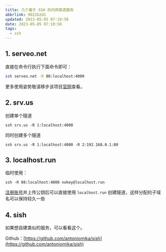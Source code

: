 ```yaml
---
title: 几个基于 SSH 的内网穿透服务
abbrlink: 9821b2d1
updated: 2023-05-05 07:19:58
date: 2023-05-05 07:19:58
tags:
  - ssh
---
```


## 1. serveo.net

直接在命令行执行下面命令即可：

```bash
ssh serveo.net -R 80:localhost:4000
```

更多使用姿势敬请移步该项目[官网](https://serveo.net)查看。

## 2. srv.us

创建单个隧道

```shell
ssh srv.us -R 1:localhost:4000
```

同时创建多个隧道

```shell
ssh srv.us -R 1:localhost:4000 -R 2:192.168.0.1:80
```

## 3. localhost.run

临时使用：

```shell
ssh -R 80:localhost:4000 nokey@localhost.run
```

[注册账号](https://admin.localhost.run/)并上传公钥后可以直接使用 `localhost.run` 创建隧道，这样分配的子域名可以保持较久一些

## 4. sish

如果想自建类似的服务，可以看看这个。

Github：[https://github.com/antoniomika/sish](https://github.com/antoniomika/sish)
